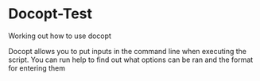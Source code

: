 # Docopt-Test
Working out how to use docopt

Docopt allows you to put inputs in the command line when executing the script.  You can run help to find out what options can be ran and the format for entering them
